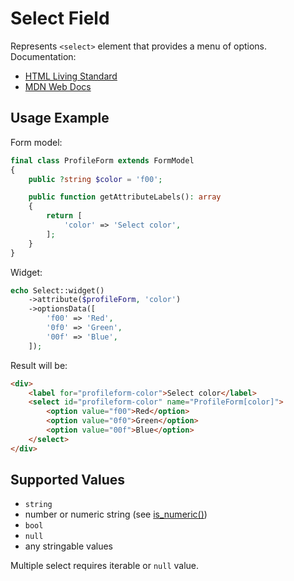 # Select Field

Represents `<select>` element that provides a menu of options. Documentation:

- [HTML Living Standard](https://html.spec.whatwg.org/multipage/form-elements.html#the-select-element)
- [MDN Web Docs](https://developer.mozilla.org/docs/Web/HTML/Element/select)

## Usage Example

Form model:

```php
final class ProfileForm extends FormModel
{
    public ?string $color = 'f00';

    public function getAttributeLabels(): array
    {
        return [
            'color' => 'Select color',
        ];
    }
}
```

Widget:

```php
echo Select::widget()
    ->attribute($profileForm, 'color')
    ->optionsData([
        'f00' => 'Red',
        '0f0' => 'Green',
        '00f' => 'Blue',
    ]);
```

Result will be:

```html
<div>
    <label for="profileform-color">Select color</label>
    <select id="profileform-color" name="ProfileForm[color]">
        <option value="f00">Red</option>
        <option value="0f0">Green</option>
        <option value="00f">Blue</option>
    </select>
</div>
```

## Supported Values

- `string`
- number or numeric string (see [is_numeric()](https://www.php.net/manual/en/function.is-numeric.php))
- `bool`
- `null`
- any stringable values

Multiple select requires iterable or `null` value.
